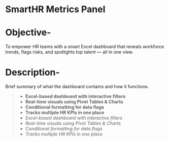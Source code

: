 # SmartHR Metrics Panel

# Objective-
To empower HR teams with a smart Excel dashboard that reveals workforce trends, flags risks, and spotlights top talent — all in one view.

# Description-
Brief summary of what the dashboard contains and how it functions.

> - **Excel-based dashboard with interactive filters**
> - **Real-time visuals using Pivot Tables & Charts**
> - **Conditional formatting for data flags**
> - **Tracks multiple HR KPIs in one place**
> - *Excel-based dashboard with interactive filters*  
> - *Real-time visuals using Pivot Tables & Charts*  
> - *Conditional formatting for data flags*  
> - *Tracks multiple HR KPIs in one place*
